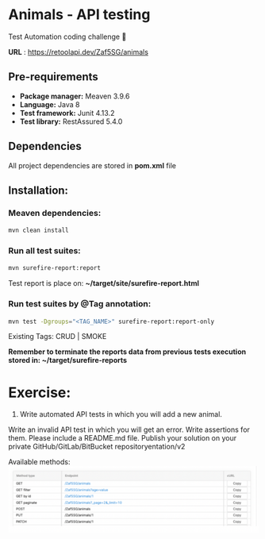 # Animals - API testing
Test Automation coding challenge :muscle:

**URL** : https://retoolapi.dev/Zaf5SG/animals
## Pre-requirements
- **Package manager:** Meaven 3.9.6
- **Language:**  Java 8
- **Test framework:** Junit 4.13.2
- **Test library:** RestAssured 5.4.0

## Dependencies
All project dependencies are stored in <b>pom.xml</b> file

## Installation: 
### Meaven dependencies:
```bash
mvn clean install
```
### Run all test suites:
```bash
mvn surefire-report:report
```
Test report is place on:  **~/target/site/surefire-report.html**

### Run test suites by @Tag annotation:
```bash
mvn test -Dgroups="<TAG_NAME>" surefire-report:report-only 
```

Existing Tags: CRUD | SMOKE

**Remember to terminate the reports data from previous tests execution stored in: ~/target/surefire-reports**


# Exercise:
1. Write automated API tests in which you will add a new animal.

Write an invalid API test in which you will get an error.
Write assertions for them.
Please include a README.md file.
Publish your solution on your private GitHub/GitLab/BitBucket repositoryentation/v2 

Available methods:
![img.png](img.png)